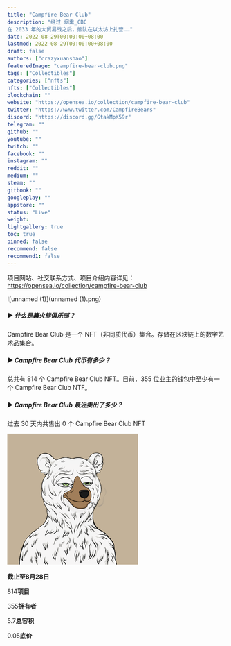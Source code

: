 ```yaml
---
title: "Campfire Bear Club"
description: "经过 烟熏_CBC
在 2033 年的大贸易战之后，熊队在以太坊上扎营……"
date: 2022-08-29T00:00:00+08:00
lastmod: 2022-08-29T00:00:00+08:00
draft: false
authors: ["crazyxuanshao"]
featuredImage: "campfire-bear-club.png"
tags: ["Collectibles"]
categories: ["nfts"]
nfts: ["Collectibles"]
blockchain: ""
website: "https://opensea.io/collection/campfire-bear-club"
twitter: "https://www.twitter.com/CampfireBears"
discord: "https://discord.gg/GtakMpK59r"
telegram: ""
github: ""
youtube: ""
twitch: ""
facebook: ""
instagram: ""
reddit: ""
medium: ""
steam: ""
gitbook: ""
googleplay: ""
appstore: ""
status: "Live"
weight: 
lightgallery: true
toc: true
pinned: false
recommend: false
recommend1: false
---
```

项目网站、社交联系方式、项目介绍内容详见：https://opensea.io/collection/campfire-bear-club

![unnamed (1)](unnamed (1).png)

##### ▶ 什么是篝火熊俱乐部？

Campfire Bear Club 是一个 NFT（非同质代币）集合。存储在区块链上的数字艺术品集合。

##### ▶ Campfire Bear Club 代币有多少？

总共有 814 个 Campfire Bear Club NFT。目前，355 位业主的钱包中至少有一个 Campfire Bear Club NTF。

##### ▶ Campfire Bear Club 最近卖出了多少？

过去 30 天内共售出 0 个 Campfire Bear Club NFT

![unnamed](unnamed.png)

**截止至8月28日**

814**项目**

355**拥有者**

5.7**总容积**

0.05**底价**